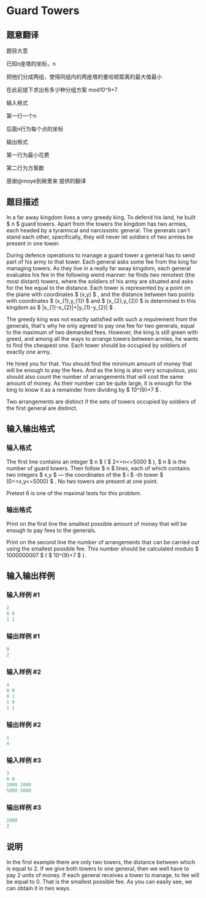 # Guard Towers

## 题意翻译

题目大意

已知n座塔的坐标，n

把他们分成两组，使得同组内的两座塔的曼哈顿距离的最大值最小

在此前提下求出有多少种分组方案 mod10^9+7

输入格式

第一行一个n

后面n行为每个点的坐标

输出格式

第一行为最小花费

第二行为方案数

感谢@moye到碗里来 提供的翻译

## 题目描述

In a far away kingdom lives a very greedy king. To defend his land, he built $ n $ guard towers. Apart from the towers the kingdom has two armies, each headed by a tyrannical and narcissistic general. The generals can't stand each other, specifically, they will never let soldiers of two armies be present in one tower.

During defence operations to manage a guard tower a general has to send part of his army to that tower. Each general asks some fee from the king for managing towers. As they live in a really far away kingdom, each general evaluates his fee in the following weird manner: he finds two remotest (the most distant) towers, where the soldiers of his army are situated and asks for the fee equal to the distance. Each tower is represented by a point on the plane with coordinates $ (x,y) $ , and the distance between two points with coordinates $ (x_{1},y_{1}) $ and $ (x_{2},y_{2}) $ is determined in this kingdom as $ |x_{1}-x_{2}|+|y_{1}-y_{2}| $ .

The greedy king was not exactly satisfied with such a requirement from the generals, that's why he only agreed to pay one fee for two generals, equal to the maximum of two demanded fees. However, the king is still green with greed, and among all the ways to arrange towers between armies, he wants to find the cheapest one. Each tower should be occupied by soldiers of exactly one army.

He hired you for that. You should find the minimum amount of money that will be enough to pay the fees. And as the king is also very scrupulous, you should also count the number of arrangements that will cost the same amount of money. As their number can be quite large, it is enough for the king to know it as a remainder from dividing by $ 10^{9}+7 $ .

Two arrangements are distinct if the sets of towers occupied by soldiers of the first general are distinct.

## 输入输出格式

### 输入格式

The first line contains an integer $ n $ ( $ 2<=n<=5000 $ ), $ n $ is the number of guard towers. Then follow $ n $ lines, each of which contains two integers $ x,y $ — the coordinates of the $ i $ -th tower $ (0<=x,y<=5000) $ . No two towers are present at one point.

Pretest 6 is one of the maximal tests for this problem.

### 输出格式

Print on the first line the smallest possible amount of money that will be enough to pay fees to the generals.

Print on the second line the number of arrangements that can be carried out using the smallest possible fee. This number should be calculated modulo $ 1000000007 $ ( $ 10^{9}+7 $ ).

## 输入输出样例

### 输入样例 #1

```cpp
2
0 0
1 1

```
### 输出样例 #1

```cpp
0
2

```
### 输入样例 #2

```cpp
4
0 0
0 1
1 0
1 1

```
### 输出样例 #2

```cpp
1
4

```
### 输入样例 #3

```cpp
3
0 0
1000 1000
5000 5000

```
### 输出样例 #3

```cpp
2000
2

```
## 说明

In the first example there are only two towers, the distance between which is equal to 2. If we give both towers to one general, then we well have to pay 2 units of money. If each general receives a tower to manage, to fee will be equal to 0. That is the smallest possible fee. As you can easily see, we can obtain it in two ways.

